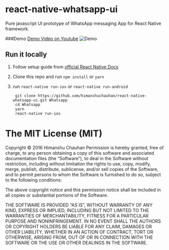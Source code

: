 # react-native-whatsapp-ui
Pure javascript UI prototype of WhatsApp messaging App for React Native framework.

###Demo
[Demo Video on Youtube](https://youtu.be/GO3dVEA8CZk)
![Demo](https://raw.githubusercontent.com/himanshuchauhan/react-native-whatsapp-ui/master/demo.gif)

## Run it locally
1. Follow setup guide from [official React Native Docs](https://facebook.github.io/react-native/docs/getting-started.html)
2. Clone this repo and run `npm install` or `yarn`
3. run `react-native run-ios` or `react-native run-android`

        git clone https://github.com/himanshuchauhan/react-native-whatsapp-ui.git Whatsapp
        cd Whatsapp
        yarn
        react-native run-ios


The MIT License (MIT)
=====================
Copyright © 2016 Himanshu Chauhan
Permission is hereby granted, free of charge, to any person
obtaining a copy of this software and associated documentation
files (the “Software”), to deal in the Software without
restriction, including without limitation the rights to use,
copy, modify, merge, publish, distribute, sublicense, and/or sell
copies of the Software, and to permit persons to whom the
Software is furnished to do so, subject to the following
conditions:

The above copyright notice and this permission notice shall be
included in all copies or substantial portions of the Software.

THE SOFTWARE IS PROVIDED “AS IS”, WITHOUT WARRANTY OF ANY KIND,
EXPRESS OR IMPLIED, INCLUDING BUT NOT LIMITED TO THE WARRANTIES
OF MERCHANTABILITY, FITNESS FOR A PARTICULAR PURPOSE AND
NONINFRINGEMENT. IN NO EVENT SHALL THE AUTHORS OR COPYRIGHT
HOLDERS BE LIABLE FOR ANY CLAIM, DAMAGES OR OTHER LIABILITY,
WHETHER IN AN ACTION OF CONTRACT, TORT OR OTHERWISE, ARISING
FROM, OUT OF OR IN CONNECTION WITH THE SOFTWARE OR THE USE OR
OTHER DEALINGS IN THE SOFTWARE.
